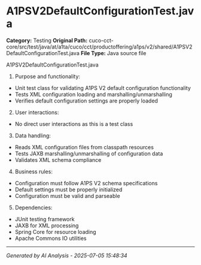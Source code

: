 # A1PSV2DefaultConfigurationTest.java

**Category:** Testing
**Original Path:** cuco-cct-core/src/test/java/at/a1ta/cuco/cct/productoffering/a1ps/v2/shared/A1PSV2DefaultConfigurationTest.java
**File Type:** Java source file

A1PSV2DefaultConfigurationTest.java
1. Purpose and functionality:
- Unit test class for validating A1PS V2 default configuration functionality
- Tests XML configuration loading and marshalling/unmarshalling
- Verifies default configuration settings are properly loaded

2. User interactions:
- No direct user interactions as this is a test class

3. Data handling:
- Reads XML configuration files from classpath resources
- Tests JAXB marshalling/unmarshalling of configuration data
- Validates XML schema compliance

4. Business rules:
- Configuration must follow A1PS V2 schema specifications
- Default settings must be properly initialized
- Configuration must be valid and parseable

5. Dependencies:
- JUnit testing framework
- JAXB for XML processing
- Spring Core for resource loading
- Apache Commons IO utilities

---
*Generated by AI Analysis - 2025-07-05 15:48:34*

